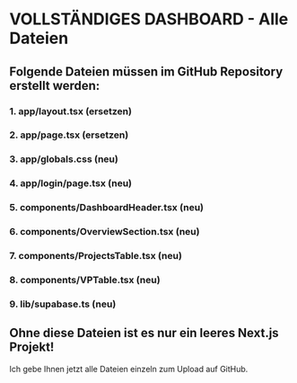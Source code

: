 # VOLLSTÄNDIGES DASHBOARD - Alle Dateien

## Folgende Dateien müssen im GitHub Repository erstellt werden:

### 1. app/layout.tsx (ersetzen)
### 2. app/page.tsx (ersetzen) 
### 3. app/globals.css (neu)
### 4. app/login/page.tsx (neu)
### 5. components/DashboardHeader.tsx (neu)
### 6. components/OverviewSection.tsx (neu)
### 7. components/ProjectsTable.tsx (neu)
### 8. components/VPTable.tsx (neu)
### 9. lib/supabase.ts (neu)

## Ohne diese Dateien ist es nur ein leeres Next.js Projekt!

Ich gebe Ihnen jetzt alle Dateien einzeln zum Upload auf GitHub.